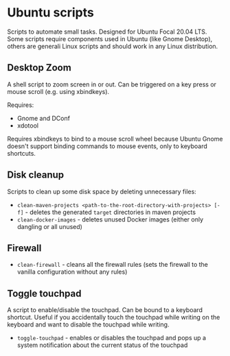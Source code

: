 # Ubuntu scripts

Scripts to automate small tasks. Designed for Ubuntu Focal 20.04 LTS. Some scripts require components used in Ubuntu (like Gnome Desktop), others are generali Linux scripts and should work in any Linux distribution.

## Desktop Zoom

A shell script to zoom screen in or out. Can be triggered on a key press or mouse scroll (e.g. using xbindkeys).

Requires:

* Gnome and DConf
* xdotool

Requires xbindkeys to bind to a mouse scroll wheel because Ubuntu Gnome doesn't support binding commands to mouse events, only to keyboard shortcuts.

## Disk cleanup

Scripts to clean up some disk space by deleting unnecessary files:


* `clean-maven-projects <path-to-the-root-directory-with-projects> [-f]` - deletes the generated `target` directories in maven projects
* `clean-docker-images` - deletes unused Docker images (either only dangling or all unused)

## Firewall

* `clean-firewall` - cleans all the firewall rules (sets the firewall to the vanilla configuration without any rules)

## Toggle touchpad

A script to enable/disable the touchpad. Can be bound to a keyboard shortcut. Useful if you accidentally touch the touchpad while writing on the keyboard and want to disable the touchpad while writing.

* `toggle-touchpad` - enables or disables the touchpad and pops up a system notification about the current status of the touchpad
